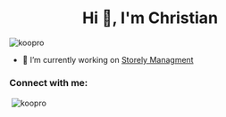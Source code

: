 <h1 align="center">Hi 👋, I'm Christian</h1>
<p align="left"> <img src="https://komarev.com/ghpvc/?username=koopro&label=Profile%20views&color=0e75b6&style=flat" alt="koopro" /> </p>

- 🔭 I’m currently working on [Storely Managment](https://github.com/Koopro/Storely)

<h3 align="left">Connect with me:</h3>
<p align="left">
</p>
<p>&nbsp;<img align="center" src="https://github-readme-stats.vercel.app/api?username=koopro&show_icons=true&theme=dark&locale=en" alt="koopro" /></p>
